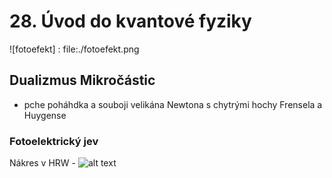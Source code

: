 # 28. Úvod do kvantové fyziky

![fotoefekt] : file:./fotoefekt.png

## Dualizmus Mikročástic 
- pche poháhdka a souboji velikána Newtona s chytrými hochy Frensela a Huygense

### Fotoelektrický jev 

Nákres v HRW - ![alt text](./fotoefekt.png "Logo Title Text 1")

## 
